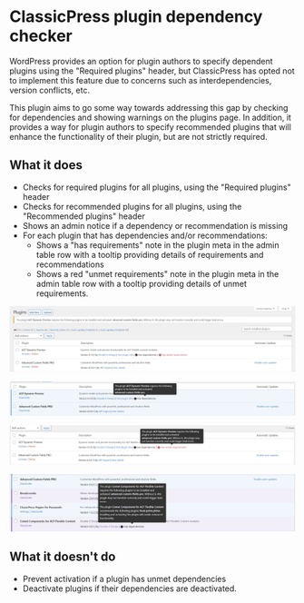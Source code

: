 # ClassicPress plugin dependency checker

WordPress provides an option for plugin authors to specify dependent plugins using the "Required plugins" header, but ClassicPress has opted not to implement this feature due to concerns such as interdependencies, version conflicts, etc.

This plugin aims to go some way towards addressing this gap by checking for dependencies and showing warnings on the plugins page. In addition, it provides a way for plugin authors to specify recommended plugins that will enhance the functionality of their plugin, but are not strictly required.

## What it does
- Checks for required plugins for all plugins, using the "Required plugins" header
- Checks for recommended plugins for all plugins, using the "Recommended plugins" header
- Shows an admin notice if a dependency or recommendation is missing
- For each plugin that has dependencies and/or recommendations:
	- Shows a "has requirements" note in the plugin meta in the admin table row with a tooltip providing details of requirements and recommendations
	- Shows a red "unmet requirements" note in the plugin meta in the admin table row with a tooltip providing details of unmet requirements.

![Admin notice example](docs/screenshot-admin-notice.png)

![Plugin meta example - has dependencies notice](docs/screenshot-has-dependencies-tooltip.png)

![Plugin meta example - unmet dependencies notice](docs/screenshot-unmet-requirements-tooltip.png)

![Plugin meta example - recommendations notice](docs/screenshot-recommendations-tooltip.png)

## What it doesn't do
- Prevent activation if a plugin has unmet dependencies
- Deactivate plugins if their dependencies are deactivated.
